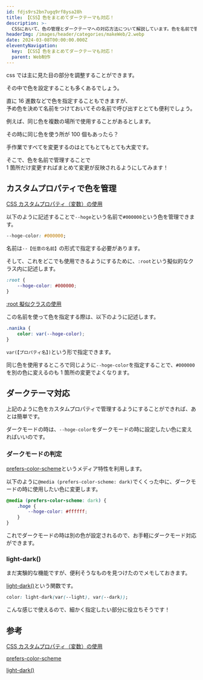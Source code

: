 ```yaml
---
id: fdjs9rs2bn7ugq9rf8ysa28h
title: 【CSS】色をまとめてダークテーマも対応！
description: >-
  CSSにおいて、色の管理とダークテーマへの対応方法について解説しています。色を名前で管理することで、手間を省きながら見た目を統一させることができます。また、ダークモード対応についてもメモしています！
headerImg: /images/header/categories/makeWeb/2.webp
date: 2024-03-08T00:00:00.000Z
eleventyNavigation:
  key: 【CSS】色をまとめてダークテーマも対応！
  parent: Web制作
---
```


css では主に見た目の部分を調整することができます。

その中で色を設定することも多くあるでしょう。

直に 16 進数などで色を指定することもできますが、  
予め色を決めて名前をつけておいてその名前で呼び出すととても便利でしょう。

例えば、同じ色を複数の場所で使用することがあるとします。

その時に同じ色を使う所が 100 個もあったら？

手作業ですべてを変更するのはとてもとてもとても大変です。

そこで、色を名前で管理することで  
1 箇所だけ変更すればまとめて変更が反映されるようにしてみます！

## カスタムプロパティで色を管理

[CSS カスタムプロパティ（変数）の使用](https://developer.mozilla.org/ja/docs/Web/CSS/Using_CSS_custom_properties)

以下のように記述することで`--hoge`という名前で`#000000`という色を管理できます。

```css
--hoge-color: #000000;
```

名前は`--【任意の名前】`の形式で指定する必要があります。

そして、これをどこでも使用できるようにするために、`:root`という擬似的なクラス内に記述します。

```css
:root {
    --hoge-color: #000000;
}
```

[:root 擬似クラスの使用](https://developer.mozilla.org/ja/docs/Web/CSS/Using_CSS_custom_properties#root_%E6%93%AC%E4%BC%BC%E3%82%AF%E3%83%A9%E3%82%B9%E3%81%AE%E4%BD%BF%E7%94%A8)

この名前を使って色を指定する際は、以下のように記述します。

```css
.nanika {
    color: var(--hoge-color);
}
```

`var(【プロパティ名】)`という形で指定できます。

同じ色を使用するところで同じように`--hoge-color`を指定することで、`#000000`を別の色に変えるのも 1 箇所の変更でよくなります。

## ダークテーマ対応

上記のように色をカスタムプロパティで管理するようにすることができれば、あとは簡単です。

ダークモードの時は、`--hoge-color`をダークモードの時に設定したい色に変えればいいのです。

### ダークモードの判定

[prefers-color-scheme](https://developer.mozilla.org/ja/docs/Web/CSS/@media/prefers-color-scheme)というメディア特性を利用します。

以下のように`@media (prefers-color-scheme: dark)`でくくった中に、ダークモードの時に使用したい色に変更します。

```css
@media (prefers-color-scheme: dark) {
    .hoge {
        --hoge-color: #ffffff;
    }
}
```

これでダークモードの時は別の色が設定されるので、お手軽にダークモード対応ができます。

### light-dark()

まだ実験的な機能ですが、便利そうなものを見つけたのでメモしておきます。

[light-dark()](https://developer.mozilla.org/ja/docs/Web/CSS/color_value/light-dark)という関数です。

```css
color: light-dark(var(--light), var(--dark));
```

こんな感じで使えるので、細かく指定したい部分に役立ちそうです！

## 参考

[CSS カスタムプロパティ（変数）の使用](https://developer.mozilla.org/ja/docs/Web/CSS/Using_CSS_custom_properties)

[prefers-color-scheme](https://developer.mozilla.org/ja/docs/Web/CSS/@media/prefers-color-scheme)

[light-dark()](https://developer.mozilla.org/ja/docs/Web/CSS/color_value/light-dark)
